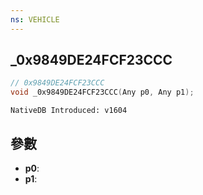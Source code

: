 ```yaml
---
ns: VEHICLE
---
```

## _0x9849DE24FCF23CCC

```c
// 0x9849DE24FCF23CCC
void _0x9849DE24FCF23CCC(Any p0, Any p1);
```

```
NativeDB Introduced: v1604
```

## 參數
* **p0**:
* **p1**:

